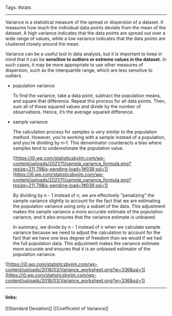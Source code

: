 
Tags: #stats 

------------------------------------------

Variance is a statistical measure of the spread or dispersion of a dataset. It measures how much the individual data points deviate from the mean of the dataset. A high variance indicates that the data points are spread out over a wide range of values, while a low variance indicates that the data points are clustered closely around the mean.

Variance can be a useful tool in data analysis, but it is important to keep in mind that it can be **sensitive to outliers or extreme values in the dataset.** In such cases, it may be more appropriate to use other measures of dispersion, such as the interquartile range, which are less sensitive to outliers.

- population variance
    
    To find the variance, take a data point, subtract the population means, and square that difference. Repeat this process for all data points. Then, sum all of those squared values and divide by the number of observations. Hence, it’s the average squared difference.
    
     
- sample variance
    
    The calculation process for samples is very similar to the population method. However, you’re working with a sample instead of a population, and you’re dividing by n–1. This denominator counteracts a bias where samples tend to underestimate the population value.
    
    ![https://i0.wp.com/statisticsbyjim.com/wp-content/uploads/2021/11/sample_variance_formula.png?resize=211,79&is-pending-load=1#038;ssl=1](https://i0.wp.com/statisticsbyjim.com/wp-content/uploads/2021/11/sample_variance_formula.png?resize=211,79&is-pending-load=1#038;ssl=1)
    
    By dividing by n - 1 instead of n, we are effectively "penalizing" the sample variance slightly to account for the fact that we are estimating the population variance using only a subset of the data. This adjustment makes the sample variance a more accurate estimate of the population variance, and it also ensures that the variance estimate is unbiased.
    
    In summary, we divide by n - 1 instead of n when we calculate sample variance because we need to adjust the calculation to account for the fact that we have one less degree of freedom than we would if we had the full population data. This adjustment makes the variance estimate more accurate and ensures that it is an unbiased estimator of the population variance.


![https://i0.wp.com/statisticsbyjim.com/wp-content/uploads/2018/03/Variance_worksheet.png?w=336&ssl=1](https://i0.wp.com/statisticsbyjim.com/wp-content/uploads/2018/03/Variance_worksheet.png?w=336&ssl=1)




---------------------
#### links:
[[Standard Deviation]]
[[Coefficeint of Variance]]
